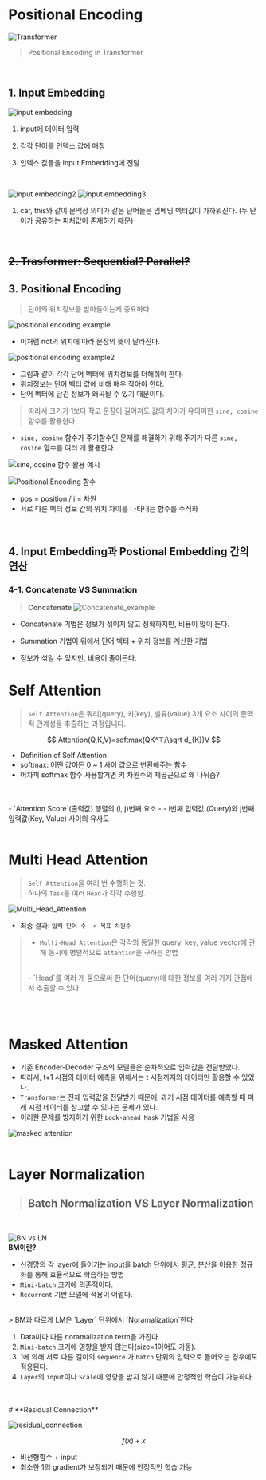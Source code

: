 # **Positional Encoding**

![Transformer](https://oopy.lazyrockets.com/api/v2/notion/image?src=https%3A%2F%2Fs3-us-west-2.amazonaws.com%2Fsecure.notion-static.com%2F9f5f79b0-fb3b-4d15-afbe-e0fbb2b01553%2FUntitled.png&blockId=073a47df-4ad9-4a68-b396-56e5d6210eb5)
>Positional Encoding in Transformer

<br/>


## **1. Input Embedding**
![input embedding](https://oopy.lazyrockets.com/api/v2/notion/image?src=https%3A%2F%2Fs3-us-west-2.amazonaws.com%2Fsecure.notion-static.com%2F7cb7fb50-3475-48ae-8a46-41d83476755f%2FUntitled.png&blockId=553324d0-5e79-479f-b7b8-411036e1eb76)
1. input에 데이터 입력
2. 각각 단어를 인덱스 값에 매칭
3. 인덱스 값들을 Input Embedding에 전달
   
   <br/>

   
![input embedding2](https://oopy.lazyrockets.com/api/v2/notion/image?src=https%3A%2F%2Fs3-us-west-2.amazonaws.com%2Fsecure.notion-static.com%2F214425a5-db68-4ba2-a191-8cb518bc9ffa%2FUntitled.png&blockId=c03dab38-9221-42f8-8da9-ef89049054ba)
![input embedding3](https://oopy.lazyrockets.com/api/v2/notion/image?src=https%3A%2F%2Fs3-us-west-2.amazonaws.com%2Fsecure.notion-static.com%2Fc7d5f597-399a-4084-ab8f-1bd8b340892e%2FUntitled.gif&blockId=c3f57ec7-a058-4179-bc78-4ec07183786f)
1. car, this와 같이 문맥상 의미가 같은 단어들은 임베딩 벡터값이 가까워진다. (두 단어가 공유하는 피처값이 존재하기 때문)

<br/>

## **~~2. Trasformer: Sequential? Parallel?~~**

## **3. Positional Encoding**
> 단어의 위치정보를 받아들이는게 중요하다

![positional encoding example](https://oopy.lazyrockets.com/api/v2/notion/image?src=https%3A%2F%2Fs3-us-west-2.amazonaws.com%2Fsecure.notion-static.com%2F134ab235-80b2-4fed-974c-cd0f79aa7904%2FUntitled.png&blockId=0f049850-ca51-4806-8583-59638dcfd031)

- 이처럼 not의 위치에 따라 문장의 뜻이 달라진다.

![positional encoding example2](https://oopy.lazyrockets.com/api/v2/notion/image?src=https%3A%2F%2Fs3-us-west-2.amazonaws.com%2Fsecure.notion-static.com%2F838ffade-625f-40b7-99ee-f1b3ae2709ac%2FUntitled.png&blockId=95ecc069-ec2b-4328-8a21-a6a88e9df021)
- 그림과 같이 각각 단어 벡터에 위치정보를 더해줘야 한다.
- 위치정보는 단어 벡터 값에 비해 매우 작아야 한다.
- 단어 벡터에 담긴 정보가 왜곡될 수 있기 때문이다.

> 따라서 크기가 1보다 작고 문장이 길어져도 값의 차이가 유의미한 `sine, cosine` 함수를 활용한다.
- `sine, cosine` 함수가 주기함수인 문제를 해결하기 위해 주기가 다른 `sine, cosine` 함수를 여러 개 활용한다.

![sine, cosine 함수 활용 예시](https://oopy.lazyrockets.com/api/v2/notion/image?src=https%3A%2F%2Fs3-us-west-2.amazonaws.com%2Fsecure.notion-static.com%2F69ff2718-58c7-4107-ac7c-85fb2ce71e94%2Fcut1.gif&blockId=13b5a2b4-2938-4ba3-97a0-0e836cb1d704)

![Positional Encoding 함수](https://oopy.lazyrockets.com/api/v2/notion/image?src=https%3A%2F%2Fs3-us-west-2.amazonaws.com%2Fsecure.notion-static.com%2Fe0156b7d-adee-4517-899e-2603e5c0e495%2FUntitled.png&blockId=2bc1ee3d-18f5-44bd-a930-82cb98138eb2)

- pos = position / i = 차원
- 서로 다른 벡터 정보 간의 위치 차이를 나타내는 함수를 수식화

<br/>



## **4. Input Embedding과 Postional Embedding 간의 연산**
### **4-1. Concatenate VS Summation**
> **Concatenate**
![Concatenate_example](https://oopy.lazyrockets.com/api/v2/notion/image?src=https%3A%2F%2Fs3-us-west-2.amazonaws.com%2Fsecure.notion-static.com%2F5a3a218b-5049-4a70-91f5-de5af7ef9126%2FUntitled.png&blockId=f5fb25b4-09eb-44b7-8ab8-db9004e2b906)

- Concatenate 기법은 정보가 섞이지 않고 정확하지만, 비용이 많이 든다.

- Summation 기법이 위에서 단어 벡터 + 위치 정보를 계산한 기법
- 정보가 섞일 수 있지만, 비용이 줄어든다.

# **Self Attention**

> `Self Attention`은 쿼리(query), 키(key), 밸류(value) 3개 요소 사이의 문맥적 관계성을 추출하는 과정입니다.

$$ Attention(Q,K,V)=softmax(QK^⊤/\sqrt d_{K})V $$

- Definition of Self Attention
- softmax: 어떤 값이든 0 ~ 1 사이 값으로 변환해주는 함수
- 어차피 softmax 함수 사용할거면 키 차원수의 제곱근으로 왜 나눠줌?
<br/>
<br/>
- `Attention Score`(출력값) 행렬의 (i, j)번째 요소 
- - i번째 입력값 (Query)와 j번째 입력값(Key, Value) 사이의 유사도
<br/>
<br/>


# **Multi Head Attention**

> `Self Attention`을 여러 번 수행하는 것.
> <br/>
> 하나의 `Task`를 여러 `Head`가 각각 수행함.

![Multi_Head_Attention](https://i.imgur.com/L3Qr7Nc.png)

- 최종 결과: `입력 단어 수  × 목표 차원수`

>-  `Multi-Head Attention`은 각각의 동일한 query, key, value vector에 관해 동시에 병렬적으로 `attention`을 구하는 방법
> <br/>
> - `Head`를 여러 개 둠으로써 한 단어(query)에 대한 정보를 여러 가지 관점에서 추출할 수 있다.
> 
<br/>
<br/>

# **Masked Attention**

- 기존 Encoder-Decoder 구조의 모델들은 순차적으로 입력값을 전달받았다.
- 따라서, t+1 시점의 데이터 예측을 위해서는 t 시점까지의 데이터만 활용할 수 있었다.
- `Transformer`는 전체 입력값을 전달받기 때문에, 과거 시점 데이터를 예측할 때 미래 시점 데이터를 참고할 수 있다는 문제가 있다.
- 이러한 문제를 방지하기 위한 `Look-ahead Mask` 기법을 사용

![masked attention](https://blog.kakaocdn.net/dn/bzROYr/btrBOuETpui/FWKxr9K7EEWLFpeVy2nTg0/img.png)
<br/>
<br/>
# **Layer Normalization**
> ## **Batch Normalization VS Layer Normalization**
<br/>

![BN vs LN](https://velog.velcdn.com/images%2Fstapers%2Fpost%2F4c5ca769-3cbc-4b32-a51d-0b626b6c49f0%2FLM.png)
<br/>
**BM이란?**
- 신경망의 각 layer에 들어가는 input을 batch 단위에서 평균, 분산을 이용한 정규화를 통해 효율적으로 학습하는 방법
- `Mini-batch` 크기에 의존적이다.
- `Recurrent` 기반 모델에 적용이 어렵다.
<br/>
> BM과 다르게 LM은 `Layer` 단위에서 `Noramalization`한다.

1. Data마다 다른 noramalization term을 가진다.
2. `Mini-batch` 크기에 영향을 받지 않는다(size=1이어도 가동).
3. 1에 의해 서로 다른 길이의 `sequence` 가 `batch` 단위의 입력으로 들어오는 경우에도 적용된다.
4. `Layer`의 `input`이나 `Scale`에 영향을 받지 않기 때문에 안정적인 학습이 가능하다. 
<br/>
<br/>
# **Residual Connection**

![residual_connection](https://velog.velcdn.com/images%2Fstapers%2Fpost%2F4d2d860a-9112-431e-99bc-c6093349e33c%2Frescon.png)

$$ f(x) + x $$
- 비선형함수 + input
- 최소한 1의 gradient가 보장되기 때문에 안정적인 학습 가능

<br/>
<br/>
